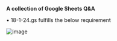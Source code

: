 **A collection of Google Sheets Q&A**


• 18-1-24.gs fulfills the below requirement

![image](https://github.com/merplitech/GoogleSheetsQA/assets/143877613/f4126ff1-0772-4ebe-8811-d0af78106bf6)




